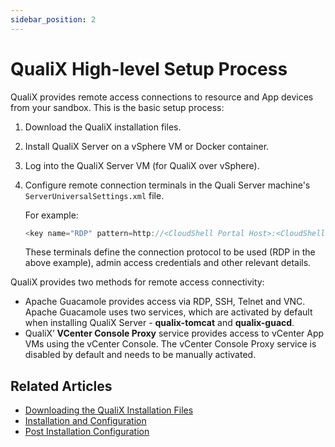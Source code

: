 ```yaml
---
sidebar_position: 2
---
```


# QualiX High-level Setup Process

QualiX provides remote access connections to resource and App devices from your sandbox. This is the basic setup process:

1. Download the QualiX installation files.
2. Install QualiX Server on a vSphere VM or Docker container.
3. Log into the QualiX Server VM (for QualiX over vSphere).
4. Configure remote connection terminals in the Quali Server machine's `ServerUniversalSettings.xml` file.
    
    For example:
    
    ```javascript
    <key name="RDP" pattern=http://<CloudShell Portal Host>:<CloudShell Portal Port>/Qx/connect?qualix=<VM IP>&amp;qualixType=https&amp;rdp{qid}&amp;qtoken={qtoken}&amp;hostname={Address}&amp;protocol=rdp&amp;port=3389&amp;username={User}&amp;password={Password}&amp;security=any&amp;ignore-cert=true icon-key="RDP" />
    ```
    
    These terminals define the connection protocol to be used (RDP in the above example), admin access credentials and other relevant details.
    

QualiX provides two methods for remote access connectivity:

- Apache Guacamole provides access via RDP, SSH, Telnet and VNC. Apache Guacamole uses two services, which are activated by default when installing QualiX Server - **qualix\-tomcat** and **qualix\-guacd**.
- QualiX’ **VCenter Console Proxy** service provides access to vCenter App VMs using the vCenter Console. The vCenter Console Proxy service is disabled by default and needs to be manually activated.

## Related Articles

- [Downloading the QualiX Installation Files](https://help.quali.com/Online%20Help/0.0/Portal/Content/QualiX/Dwnld-QualiX-instl.htm)
- [Installation and Configuration](https://help.quali.com/Online%20Help/0.0/Portal/Content/QualiX/Instl-Cnfg.htm)
- [Post Installation Configuration](https://help.quali.com/Online%20Help/0.0/Portal/Content/QualiX/Post-Instl-Cnfg.htm)